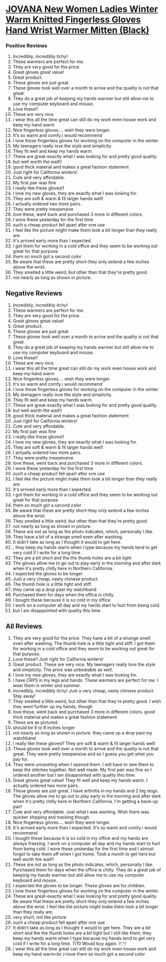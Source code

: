 # [JOVANA New Women Ladies Winter Warm Knitted Fingerless Gloves Hand Wrist Warmer Mitten (Black)](https://products.checkmycream.com/products/JOVANA-New-Women-Ladies-Winter-Warm-Knitted-Fingerless-Gloves-Hand-Wrist-Warmer-Mitten-(Black).html)

### Positive Reviews

<ol>
      <li>Incredibly, incredibly itchy!</li>
      <li>These warmers are perfect for me.</li>
      <li>They are very good for the price.</li>
      <li>Great gloves great value!</li>
      <li>Great product.</li>
      <li>These gloves are just great.  </li>
      <li>These gloves took well over a month to arrive and the quality is not that great.  </li>
      <li>They do a great job of keeping my hands warmer but still allow me to use my computer keyboard and mouse.</li>
      <li>Love these!!</li>
      <li>These are very nice.</li>
      <li>i wear this all the time great can still do my work even house work and keep my hand warm</li>
      <li>Nice fingerless gloves.... wish they were longer.</li>
      <li>It&#x27;s so warm and comfy.i would recommend</li>
      <li>I love those fingerless gloves for working on the computer in the winter.</li>
      <li>My teenagers really love the style and simplicity.</li>
      <li>They fit well and keep my hands warm.</li>
      <li>These are great-exactly what I was looking for and pretty good quality.</li>
      <li>but well worth the wait!!</li>
      <li>good thick material and makes a great fashion statement</li>
      <li>Just right for California winters!</li>
      <li>Cute and very affordable.</li>
      <li>My first pair was fine</li>
      <li>I really like these gloves!!</li>
      <li>I love my new gloves,  they are exactly what I was looking for.</li>
      <li>They are soft &amp; warm &amp; fit larger hands well!</li>
      <li>I actually ordered two more pairs.</li>
      <li>They were pretty inexpensive</li>
      <li>love these, went back and purchased 3 more in different colors.</li>
      <li>I wore these yesterday for the first time</li>
      <li>such a cheap product fell apart after one use</li>
      <li>I feel like the picture might make them look a bit longer than they really are.</li>
      <li>It&#x27;s arrived early more than I expected.</li>
      <li>I got them for working in a cold office and they seem to be working out great for that purpose.</li>
      <li>them so much got a second color</li>
      <li>Be aware that these are pretty short-they only extend a few inches above the wrist.</li>
      <li>They smelled a little weird, but other than that they&#x27;re pretty good.</li>
      <li>not nearly as long as shown in picture.  </li>
</ol>


<h2>Negative Reviews</h2>
<ol>
<li> Incredibly, incredibly itchy!</li>
<li> These warmers are perfect for me.</li>
<li> They are very good for the price.</li>
<li> Great gloves great value!</li>
<li> Great product.</li>
<li> These gloves are just great.  </li>
<li> These gloves took well over a month to arrive and the quality is not that great.  </li>
<li> They do a great job of keeping my hands warmer but still allow me to use my computer keyboard and mouse.</li>
<li> Love these!!</li>
<li> These are very nice.</li>
<li> i wear this all the time great can still do my work even house work and keep my hand warm</li>
<li> Nice fingerless gloves.... wish they were longer.</li>
<li> It&#x27;s so warm and comfy.i would recommend</li>
<li> I love those fingerless gloves for working on the computer in the winter.</li>
<li> My teenagers really love the style and simplicity.</li>
<li> They fit well and keep my hands warm.</li>
<li> These are great-exactly what I was looking for and pretty good quality.</li>
<li> but well worth the wait!!</li>
<li> good thick material and makes a great fashion statement</li>
<li> Just right for California winters!</li>
<li> Cute and very affordable.</li>
<li> My first pair was fine</li>
<li> I really like these gloves!!</li>
<li> I love my new gloves,  they are exactly what I was looking for.</li>
<li> They are soft &amp; warm &amp; fit larger hands well!</li>
<li> I actually ordered two more pairs.</li>
<li> They were pretty inexpensive</li>
<li> love these, went back and purchased 3 more in different colors.</li>
<li> I wore these yesterday for the first time</li>
<li> such a cheap product fell apart after one use</li>
<li> I feel like the picture might make them look a bit longer than they really are.</li>
<li> It&#x27;s arrived early more than I expected.</li>
<li> I got them for working in a cold office and they seem to be working out great for that purpose.</li>
<li> them so much got a second color</li>
<li> Be aware that these are pretty short-they only extend a few inches above the wrist.</li>
<li> They smelled a little weird, but other than that they&#x27;re pretty good.</li>
<li> not nearly as long as shown in picture.  </li>
<li> These are not as long as the photo indicates, which, personally I like.  </li>
<li> They have a bit of a strange smell even after washing.</li>
<li> It didn&#x27;t take as long as I thought it would to get here.</li>
<li> , they keep my hands warm when I type because my hands tend to get very cold if I write for a long time.</li>
<li> They are a bit short and the the thumb holes are a bit tight</li>
<li> The gloves allow me to go out to play early in the morning and after dark when it&#x27;s pretty chilly here in Northern California.  </li>
<li> I expected the gloves to be longer.</li>
<li> Just a very cheap, nasty chinese product.</li>
<li> The thumb hole is a little tight and stiff.</li>
<li> they came up a drop past my watchband</li>
<li> Purchased them for days when the office is chilly.  </li>
<li> I bought these because it is so cold in my office</li>
<li> I work on a computer all day and my hands start to hurt from being cold.  </li>
<li> but I am disappointed with quality this time.</li>
</ol>

<h2>All Reviews</h2>

<ol>
    <li> They are very good for the price. They have a bit of a strange smell even after washing. The thumb hole is a little tight and stiff. I got them for working in a cold office and they seem to be working out great for that purpose.</li>
    <li> Love these!! Just right for California winters!</li>
    <li> Great product. These are very nice. My teenagers really love the style and simplicity. The price was unbeatable as well.</li>
    <li> I love my new gloves,  they are exactly what I was looking for.</li>
    <li> I have CRPS in my legs and hands. These warmers are perfect for me. I wear them in winter and summer.</li>
    <li> Incredibly, incredibly itchy! Just a very cheap, nasty chinese product. Stay away!</li>
    <li> They smelled a little weird, but other than that they&#x27;re pretty good. I wish they went further up my hands, though</li>
    <li> love these, went back and purchased 3 more in different colors. good thick material and makes a great fashion statement</li>
    <li> These are as pictured</li>
    <li> should be 6 to 8 inches longer</li>
    <li> not nearly as long as shown in picture.  they came up a drop past my watchband</li>
    <li> I really like these gloves!! They are soft &amp; warm &amp; fit larger hands well!</li>
    <li> These gloves took well over a month to arrive and the quality is not that great.  They were pretty inexpensive and so I guess you get what you pay for.</li>
    <li> They were unraveling when I opened them.  I will have to sew them to keep the stitches together.  Not well made.  My first pair was fine so I ordered another but I am disappointed with quality this time.</li>
    <li> Great gloves great value! They fit well and keep my hands warm. I actually ordered two more pairs.</li>
    <li> These gloves are just great.  I have arthritis in my hands and 2 big dogs.  The gloves allow me to go out to play early in the morning and after dark when it&#x27;s pretty chilly here in Northern California.  I&#x27;m getting a back-up pair!</li>
    <li> Cute and very affordable. Just what I was wanting.  Wish there was quicker shipping and tracking though.</li>
    <li> Nice fingerless gloves.... wish they were longer.</li>
    <li> It&#x27;s arrived early more than I expected. It&#x27;s so warm and comfy.i would recommend</li>
    <li> I bought these because it is so cold in my office and my hands are always freezing.  I work on a computer all day and my hands start to hurt from being cold.  I wore these yesterday for the first time and I almost forgot to take them off when I got home.  Took a month to get here but well worth the wait!!</li>
    <li> These are not as long as the photo indicates, which, personally I like.  Purchased them for days when the office is chilly.  They do a great job of keeping my hands warmer but still allow me to use my computer keyboard and mouse.</li>
    <li> I expected the gloves to be longer. These gloves are for children.</li>
    <li> I love those fingerless gloves for working on the computer in the winter.</li>
    <li> These are great-exactly what I was looking for and pretty good quality. Be aware that these are pretty short-they only extend a few inches above the wrist. I feel like the picture might make them look a bit longer than they really are.</li>
    <li> very short, not like picture</li>
    <li> such a cheap product fell apart after one use</li>
    <li> It didn&#x27;t take as long as I thought it would to get here. They are a bit short and the the thumb holes are a bit tight but I still like them, they keep my hands warm when I type because my hands tend to get very cold if I write for a long time. 7/10 Would buy again. \^,^/</li>
    <li> i wear this all the time great can still do my work even house work and keep my hand warm&lt;br /&gt;love them so much got a second color</li>
</ol>




